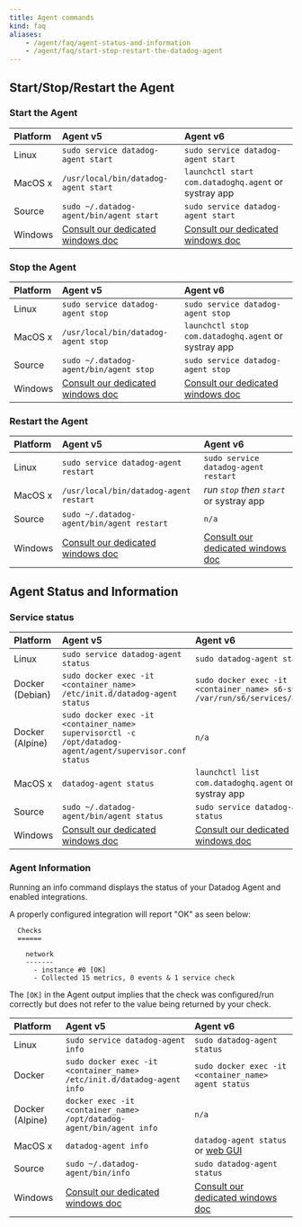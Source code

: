 ```yaml
---
title: Agent commands
kind: faq
aliases:
    - /agent/faq/agent-status-and-information
    - /agent/faq/start-stop-restart-the-datadog-agent
---
```


## Start/Stop/Restart the Agent 
### Start the Agent

|Platform|Agent v5 |Agent v6|
|:--------|:-----|:--------|
|Linux|`sudo service datadog-agent start`|`sudo service datadog-agent start`|
|MacOS x|`/usr/local/bin/datadog-agent start`|`launchctl start com.datadoghq.agent` or systray app |
|Source|`sudo ~/.datadog-agent/bin/agent start`|`sudo service datadog-agent start`|
|Windows|[Consult our dedicated windows doc][1]|[Consult our dedicated windows doc][1]|

### Stop the Agent

|Platform|Agent v5 |Agent v6|
|:--------|:-----|:--------|
|Linux|`sudo service datadog-agent stop`|`sudo service datadog-agent stop`|
|MacOS x|`/usr/local/bin/datadog-agent stop` |`launchctl stop com.datadoghq.agent` or systray app  |
|Source|`sudo ~/.datadog-agent/bin/agent stop`|`sudo service datadog-agent stop`|
|Windows|[Consult our dedicated windows doc][1]|[Consult our dedicated windows doc][1]|
### Restart the Agent 

|Platform|Agent v5 |Agent v6|
|:--------|:-----|:--------|
|Linux|`sudo service datadog-agent restart`|`sudo service datadog-agent restart`|
|MacOS x|`/usr/local/bin/datadog-agent restart `|_run `stop` then `start`_ or systray app|
|Source|`sudo ~/.datadog-agent/bin/agent restart`|`n/a`|
|Windows|[Consult our dedicated windows doc][1]|[Consult our dedicated windows doc][1]|

## Agent Status and Information

### Service status

|Platform|Agent v5 |Agent v6|
|:--------|:-----|:--------|
|Linux|`sudo service datadog-agent status`|`sudo datadog-agent status`|
|Docker (Debian)|`sudo docker exec -it <container_name> /etc/init.d/datadog-agent status`|`sudo docker exec -it <container_name> s6-svstat /var/run/s6/services/agent/`|
|Docker (Alpine)|`sudo docker exec -it <container_name> supervisorctl -c /opt/datadog-agent/agent/supervisor.conf status`|`n/a`|
|MacOS x|`datadog-agent status`             | `launchctl list com.datadoghq.agent` or systray app|
|Source|`sudo ~/.datadog-agent/bin/agent status`|`sudo service datadog-agent status`|
|Windows|[Consult our dedicated windows doc][2]|[Consult our dedicated windows doc][2]|

### Agent Information

Running an info command displays the status of your Datadog Agent and enabled integrations.

A properly configured integration will report "OK" as seen below:

```
  Checks
  ======

    network
    -------
      - instance #0 [OK]
      - Collected 15 metrics, 0 events & 1 service check
```

The `[OK]` in the Agent output implies that the check was configured/run correctly but does not refer to the value being returned by your check.  

|Platform|Agent v5 |Agent v6|
|:--------|:-----|:--------|
|Linux|`sudo service datadog-agent info`|`sudo datadog-agent status`|
|Docker|`sudo docker exec -it <container_name> /etc/init.d/datadog-agent info`|`sudo docker exec -it <container_name> agent status`|
|Docker (Alpine)|`docker exec -it <container_name> /opt/datadog-agent/bin/agent info`|`n/a`|
|MacOS x|`datadog-agent info`               | `datadog-agent status` or [web GUI][3]                    |
|Source|`sudo ~/.datadog-agent/bin/info`|`sudo datadog-agent status`|
|Windows|[Consult our dedicated windows doc][2]|[Consult our dedicated windows doc][2]|

[1]: /agent/basic_agent_usage/windows
[2]: /agent/basic_agent_usage/windows/#status-and-information
[3]: /agent/#using-the-gui


